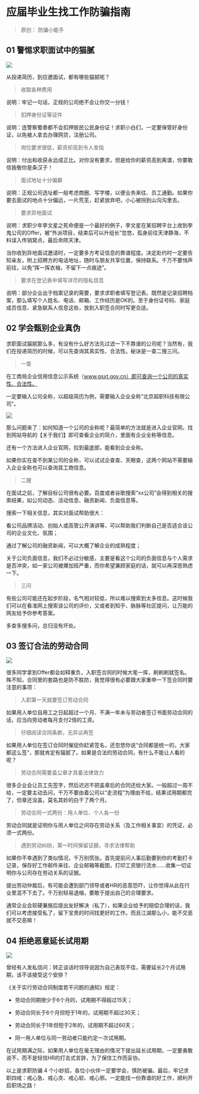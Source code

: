 # 应届毕业生找工作防骗指南
>  原创： 防骗小能手

## 01 警惕求职面试中的猫腻

![](https://mmbiz.qpic.cn/mmbiz_png/dfrK1GHA7fTXsQrxRCBvJNic1BrqcGO7RzsGU14SvwqYmuZ2wYHfAF9ibnVX1KwqsayKOVN7ux2ibBa8oPRsQFujA/640?wx_fmt=png&tp=webp&wxfrom=5&wx_lazy=1&wx_co=1)


从投递简历，到应邀面试，都有哪些猫腻呢？

> 收取各种费用

说明：牢记一句话，正规的公司绝不会让你交一分钱！

> 扣押身份证等证件

说明：连警察蜀黍都不会扣押居民公民身份证！求职小白们，一定要保管好身份证，以免被人拿去办理网贷，注册公司。

> 岗位要求很低，薪资却高到令人发指

说明：付出和收获永远成正比。对你没有要求，但是给你的薪资高到离谱，你要敢信我敬你是条汉子！

> 面试地址十分偏僻

说明：正规公司选址都一般考虑商圈、写字楼，以便业务来往、员工通勤。如果你要去面试的地点十分偏远，一片荒芜，赶紧放弃吧，小心被拐到山沟沟里去。

> 要求异地面试

说明：求职少年李文星之死命便是一个最好的例子，李文星在某招聘平台上收到李鬼公司的Offer，被“外派项目，结束后可以升组长”忽悠，孤身前往天津静海，不料误入传销窝点，最后命陨天津。

当你收到异地面试邀请时，一定要多方考证信息的靠谱程度。决定赴约时一定要告知亲友，附上招聘方的电话地址，随时与朋友共享位置，保持联系。千万不要悄声前往，以免“挥一挥衣袖，不留下一点痕迹”。

> 要求在登记表中填写详尽的隐私信息

说明：部分企业出于档案记录的需要，要求求职者填写登记表。既然是记录招聘档案，那么填写个人姓名、电话、邮箱、工作经历是OK的。至于身份证号码、家庭成员信息、紧急联系人信息这些，放到入职签合同时写更合适。

## 02 学会甄别企业真伪

求职面试猫腻那么多，有没有什么好方法先过滤一下不靠谱的公司呢？当然有，我们在投递简历的时候，可以先查询其真实性、合法性。秘诀是一查二搜三问。

>  一查

在工商局企业信用信息公示系统（www.gsxt.gov.cn）即可查询一个公司的真实性、合法性。


一定要输入公司全称，以超级简历为例，需要输入企业全称“北京超职科技有限公司”。

![](https://mmbiz.qpic.cn/mmbiz_png/dfrK1GHA7fQRkfpJwXn5QfhWEEDGn3uzibTU7lzORewDFZXMmbQW1ia6nUcXP5EAD7AiavCoWxM4thsNOFqXm3Cow/640?wx_fmt=png&tp=webp&wxfrom=5&wx_lazy=1&wx_co=1)


那么问题来了：如何知道一个公司的全称呢？最简单的方法就是进入企业官网，找到网站导航的【关于我们】即可查看企业的简介，里面有企业全称等信息。

还有一个方法进入企业官网，拉到最底部，能看到企业全称。

如果你实在查不到某公司的全称，可以试试企查查、天眼查，这两个网站不需要输入企业全称也可以查询其工商信息。

> 二搜

在面试之前，了解目标公司很有必要。百度或者谷歌搜索“xx公司”会得到相关的搜索结果，如公司动态、活动信息、融资新闻、负面信息等。

搜索一下相关信息，其实对面试帮助很大：

看公司品牌活动、创始人或高管公开演讲等，可以帮助我们判断自己是否适合该公司的企业文化、氛围；

通过了解公司的融资新闻，可以大概了解企业的成熟程度；

关于公司负面信息，我们不必过分敏感，主要是看这个公司的负面信息与个人需求是否冲突，如一家公司被爆加班严重，而你希望兼顾家庭的话，就可以再深思熟虑一下。

> 三问

有些公司可能还在起步阶段，名气相对较低，所以难以搜索到太多信息。这时候我们可以在看准网上搜索该公司的评价，又或者到知乎、脉脉等社区提问，让万能的网友给予你参考答案。

多查多搜多问，总归没有坏处。


## 03 签订合法的劳动合同

![](https://mmbiz.qpic.cn/mmbiz_png/dfrK1GHA7fTXsQrxRCBvJNic1BrqcGO7R3Eib9ib7Up07v6URNbu138lDORbECCgU3ficyAXMDTHI6bCeJwFvEdITg/640?wx_fmt=png&tp=webp&wxfrom=5&wx_lazy=1&wx_co=1)


很多同学拿到Offer都会如释重负，入职签合同的时候大笔一挥，刷刷刷就签名。殊不知，合同里的套路也是防不胜防，我觉得很有必要跟大家重申一下签合同时要注意的事项：

> 入职第一天就要签订劳动合同

如果用人单位自用工之日起超过一个月、不满一年未与劳动者签订书面劳动合同的话，应当向劳动者每月支付2倍的工资。

>  仔细阅读合同条款，无异议再签

如果用人单位在签订合同时催促你赶紧签名，还忽悠你说“合同都是统一的，大家都这么签”，那就肯定有猫腻了。如果是合法的劳动合同，有什么不能让人看的呢？

> 劳动合同需要盖公章才具备法律效力

很多企业会让员工先签字，然后迟迟不把盖章后的合同还给大家。一般超过一周不给，一定要主动去问，千万不要由着公司以“走流程”为理由不给，结果试用期都完了，但章还没盖，莫名其妙的白干了两个月。

> 劳动合同一式两份：用人单位、个人各一份

劳动合同就是证明你与用人单位之间存在劳动关系（及工作相关事宜）的凭证，必须一式两份。

> 遇到劳动纠纷，第一时间保留证据，寻求法律帮助

如果你不幸遇到了类似情况，千万别慌张。首先提前问人事后勤要到你的考勤打卡记录，保存好工作邮件来往、企业邮箱等截图，打印工资银行流水……收集一切证明你与公司存在劳动关系的证据。

提出劳动仲裁后，有可能会遭到部门领导或者HR的恶意恐吓，让你觉得从此在行业里混不下去了。千万别轻易退缩，要敢于提出自己的合理要求。

通常企业会软硬兼施后提出友好解决（私了），如果企业给予的赔偿合理的话，我们可以考虑接受私了，留下宝贵的时间找更好的工作。而且江湖那么小，能不交恶就不交恶嘛！

## 04 拒绝恶意延长试用期


![](https://mmbiz.qpic.cn/mmbiz_png/dfrK1GHA7fTXsQrxRCBvJNic1BrqcGO7RLfriaPD3mHHiazibK0UicWymSicwVNkMoFcKhLwe2jQxRf9Jntygbbpt6iag/640?wx_fmt=png&tp=webp&wxfrom=5&wx_lazy=1&wx_co=1)

曾经有人发私信问：转正谈话时领导说因为自己表现不佳，需要延长2个月试用期，该不该接受这个安排？

《关于实行劳动合同制度若干问题的通知》规定：

* 劳动合同期限少于6个月的，试用期不得超过15天；

* 劳动合同长于6个月但短于1年的，试用期不超过30天；

* 劳动合同长于1年但短于2年的，试用期不超过60天；

* 同一用人单位与同一劳动者只能约定一次试用期。

在试用期满之际，如果用人单位在毫无理由的情况下提出延长试用期，一定要勇敢说不，而不是轻信HR的打击式言辞，为了保住工作而妥协。

以上是求职防骗 4 个小妙招，各位小伙伴一定要学会，慎防被骗。最后，牢记求职四戒：戒心急、戒心贪、戒心软、戒心邪。一定能找一份靠谱的好工作，顺利开启职场之路！
